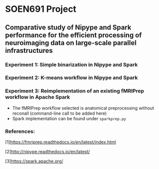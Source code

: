 # SOEN691 Project
## Comparative study of Nipype and Spark performance for the efficient processing of neuroimaging data on large-scale parallel infrastructures

### Experiment 1: Simple binarization in Nipype and Spark
### Experiment 2: K-means workflow in Nipype and Spark
### Experiment 3: Reimplementation of an existing fMRIPrep workflow in Apache Spark
- The fMRIPrep workflow selected is anatomical preprocessing without reconall (command-line call to be added here)
- Spark implementation can be found under `sparkprep.py`


### References:
[1]https://fmriprep.readthedocs.io/en/latest/index.html

[2]http://nipype.readthedocs.io/en/latest/

[3]https://spark.apache.org/
